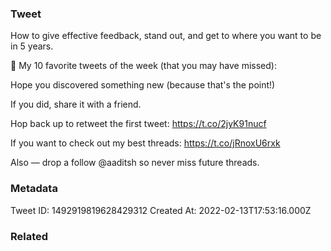 ### Tweet
How to give effective feedback, stand out, and get to where you want to be in 5 years.

🧵 My 10 favorite tweets of the week (that you may have missed):

Hope you discovered something new (because that's the point!)

If you did, share it with a friend.

Hop back up to retweet the first tweet: https://t.co/2jyK91nucf

If you want to check out my best threads: https://t.co/jRnoxU6rxk

Also — drop a follow @aaditsh so never miss future threads.

### Metadata
Tweet ID: 1492919819628429312
Created At: 2022-02-13T17:53:16.000Z

### Related

